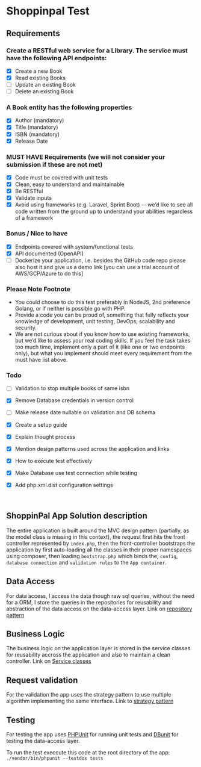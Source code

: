 # Shoppinpal Test

## Requirements

### Create a RESTful web service for a Library. The service must have the following API endpoints:

- [x] Create a new Book
- [x] Read existing Books
- [ ] Update an existing Book
- [ ] Delete an existing Book

### A Book entity has the following properties

- [x] Author (mandatory)
- [x] Title (mandatory)
- [x] ISBN (mandatory)
- [x] Release Date

### MUST HAVE Requirements (we will not consider your submission if these are not met)

- [x] Code must be covered with unit tests
- [x] Clean, easy to understand and maintainable
- [x] Be RESTful
- [x] Validate inputs
- [x] Avoid using frameworks (e.g. Laravel, Sprint Boot) -- we’d like to see all code written
from the ground up to understand your abilities regardless of a framework

### Bonus / Nice to have

- [x] Endpoints covered with system/functional tests
- [x] API documented (OpenAPI)
- [ ] Dockerize your application, i.e. besides the GitHub code repo please also host it and
give us a demo link [you can use a trial account of AWS/GCP/Azure to do this]

### Please Note Footnote

- You could choose to do this test preferably in NodeJS, 2nd preference Golang, or if
neither is possible go with PHP.
- Provide a code you can be proud of, something that fully reflects your knowledge of
development, unit testing, DevOps, scalability and security.
- We are not curious about if you know how to use existing frameworks, but we’d like to
assess your real coding skills.
If you feel the task takes too much time, implement only a part of it (like one or two
endpoints only), but what you implement should meet every requirement from the must
have list above.

### Todo

- [ ] Validation to stop multiple books of same isbn
- [x] Remove Database credentials in version control
- [ ] Make release date nullable on validation and DB schema
- [x] Create a setup guide
- [x] Explain thought process
- [x] Mention design patterns used across the application and links
- [x] How to execute test effectively
- [x] Make Database use test connection while testing
- [x] Add php.xml.dist configuration settings  
  
  <br />

## ShoppinPal App Solution description

The entire application is built around the MVC design pattern (partially, as the model class is missing in this context), the request first hits the 
front controller represented by `index.php`, then the front-controller bootstraps the 
application by first auto-loading all the classes in their proper namespaces using composer, then loading
`bootstrap.php` which binds the; `config`, `database connection` and `validation rules` to the `App container`.  

## Data Access

 For data access, I access the data though raw sql queries, without the need for a ORM, I store the queries in the 
 repositories for reusability and abstraction of the data access on the data-access layer. Link on [repository pattern](https://makingloops.com/why-should-you-use-the-repository-pattern/) 

## Business Logic

 The business logic on the application layer is stored in the service classes for reusability accross the application
 and also to maintain a clean controller. Link on [Service classes](http://www.imperativedesign.net/insights/what-is-a-service-class-in-php/)

## Request validation

 For the validation the app uses the strategy pattern to use multiple algorithm implementing the same interface.
 Link to [strategy pattern](https://refactoring.guru/design-patterns/strategy/php/example#lang-features)

## Testing

 For testing the app uses [PHPUnit](https://phpunit.de/) for running unit tests and [DBunit](https://phpunit.de/manual/6.5/en/database.html) for testing the data-access layer.

 To run the test execcute this code at the root directory of the app:  
    ``./vendor/bin/phpunit --testdox tests``
